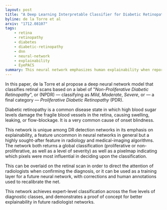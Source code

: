 ```yaml
---
layout: post
title: "A Deep Learning Interpretable Classifier for Diabetic Retinopathy Disease Grading"
byline: de la Torre et al
arxiv: "1712.08107"
tags:
    - retina
    - retinopathy
    - diabetes
    - diabetic-retinopathy
    - dnn
    - neural-network
    - explainability
    - EyePACS
summary: This neural network emphasizes human explainability when reporting diagnostic level of diabetic retinopathies in the EyePACS retinal dataset.
---
```


In this paper, de la Torre et al propose a deep neural network model that classifies retinal scans based on a label of "_Non-Proliferative Diabetic Retinopathy_", or (NPDR) — classifying as _Mild_, _Moderate_, _Severe_, or — a final category — _Proliferative Diabetic Retinopathy_ (PDR).

Diabetic retinopathy is a common disease state in which high blood sugar levels damage the fragile blood vessels in the retina, causing swelling, leaking, or flow-blockage. It is a very common cause of onset blindness.

This network is unique among DR detection networks in its emphasis on explainability, a feature uncommon in neural networks in general but a highly sought-after feature in radiology and medical-imaging algorithms. The network both returns a global classification (proliferative or non-proliferative, as well as a level of severity) as well as a pixelmap indicating which pixels were most influential in deciding upon the classification.

This can be overlaid on the retinal scan in order to direct the attention of radiologists when confirming the diagnosis, or it can be used as a training layer for a future neural network, with corrections and human annotations used to recalibrate the net.

This network achieves expert-level classification across the five levels of diagnostic classes, and demonstrates a proof of concept for better explainability in future radiologist networks.
